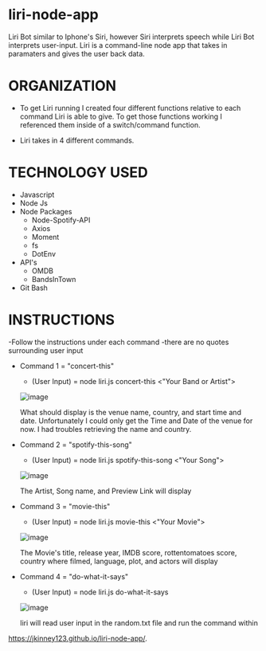 # liri-node-app

Liri Bot similar to Iphone's Siri, however Siri interprets speech while Liri Bot interprets user-input. Liri is a command-line node app that takes in paramaters and gives the user back data. 


# ORGANIZATION 
- To get Liri running I created four different functions relative to each command Liri is able to give. To get those functions working I referenced them inside of a switch/command function. 

- Liri takes in 4 different commands. 

# TECHNOLOGY USED
- Javascript
- Node Js
- Node Packages
    - Node-Spotify-API
    - Axios
    - Moment
    - fs
    - DotEnv
- API's
    - OMDB 
    - BandsInTown
- Git Bash 

# INSTRUCTIONS
  
  -Follow the instructions under each command
  -there are no quotes surrounding user input 
 
 - Command 1 = "concert-this"
      - (User Input) = node liri.js concert-this <"Your Band or Artist">
      
      ![image](https://user-images.githubusercontent.com/48601772/59808117-7113a600-92c0-11e9-9623-a453531c61bc.png)
      
      What should display is the venue name, country, and start time and date. 
      Unfortunately I could only get the Time and Date of the venue for now. I had troubles retrieving the name and country.
                                                       
 
 - Command 2 = "spotify-this-song"
      - (User Input) = node liri.js spotify-this-song <"Your Song">
      
      ![image](https://user-images.githubusercontent.com/48601772/59808190-cc459880-92c0-11e9-9292-9652cde8e6e0.png)
      
      The Artist, Song name, and Preview Link will display
 
 
 - Command 3 = "movie-this" 
      - (User Input) = node liri.js movie-this <"Your Movie">
      
      ![image](https://user-images.githubusercontent.com/48601772/59808152-a4eecb80-92c0-11e9-9e67-6cea25097ba7.png)
      
      The Movie's title, release year, IMDB score, rottentomatoes score, country where filmed, language, plot, and actors will display
      
 - Command 4 = "do-what-it-says" 
      - (User Input) = node liri.js do-what-it-says  
      
      ![image](https://user-images.githubusercontent.com/48601772/59808209-e7b0a380-92c0-11e9-9483-0877be3e685c.png)
      
      liri will read user input in the random.txt file and run the command within
      
      
  https://jkinney123.github.io/liri-node-app/.


